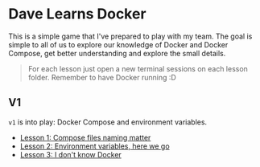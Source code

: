 # Dave Learns Docker

This is a simple game that I've prepared to play with my team. The goal is simple to all of us to explore our knowledge of Docker and Docker Compose, get better understanding and explore the small details.

> For each lesson just open a new terminal sessions on each lesson folder. Remember to have Docker running :D

## V1

`v1` is into play: Docker Compose and environment variables.

* [Lesson 1: Compose files naming matter](lesson1/README.md)
* [Lesson 2: Environment variables, here we go](lesson2/README.md)
* [Lesson 3: I don't know Docker](lesson2/README.md)